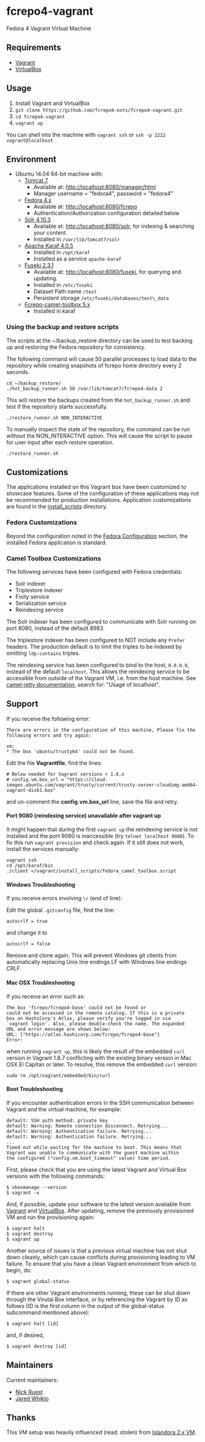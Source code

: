 # fcrepo4-vagrant
Fedora 4 Vagrant Virtual Machine 

## Requirements

* [Vagrant](https://www.vagrantup.com/)
* [VirtualBox](https://www.virtualbox.org/)

## Usage

1. Install Vagrant and VirtualBox
2. `git clone https://github.com/fcrepo4-exts/fcrepo4-vagrant.git`
3. `cd fcrepo4-vagrant`
4. `vagrant up`

You can shell into the machine with `vagrant ssh` or `ssh -p 2222 vagrant@localhost`

## Environment

* Ubuntu 14.04 64-bit machine with: 
  * [Tomcat 7](http://tomcat.apache.org)
    * Available at:  [http://localhost:8080/manager/html](http://localhost:8080/manager/html)
    * Manager username = "fedora4", password = "fedora4"
  * [Fedora 4.x](http://fedorarepository.org)
    * Available at: [http://localhost:8080/fcrepo](http://localhost:8080/fcrepo)
    * Authentication/Authorization configuration detailed below
  * [Solr 4.10.3](http://lucene.apache.org/solr/)
    * Available at: [http://localhost:8080/solr](http://localhost:8080/solr), for indexing & searching your content.
    * Installed in `/var/lib/tomcat7/solr`
  * [Apache Karaf 4.0.5](http://karaf.apache.org/)
    * Installed in `/opt/karaf`
    * Installed as a service `apache-karaf` 
  * [Fuseki 2.3.1](http://jena.apache.org/documentation/fuseki2/)
    * Available at: [http://localhost:8080/fuseki](http://localhost:8080/fuseki), for querying and updating.
    * Installed in `/etc/fuseki`
    * Dataset Path name `/test`
    * Persistent storage `/etc/fuseki/databases/test\_data`
  * [Fcrepo-camel-toolbox 5.x](https://github.com/fcrepo4-exts/fcrepo-camel-toolbox)
    * Installed in karaf


### Using the backup and restore scripts
The scripts at the ~/backup_restore directory can be used to test backing up and restoring the Fedora repository for consistency.

The following command will cause 50 parallel processes to load data to the repository while creating snapshots of fcrepo home directory every 2 seconds.

```
cd ~/backup_restore/
./hot_backup_runner.sh 50 /var/lib/tomcat7/fcrepo4-data 2
```

This will restore the backups created from the `hot_backup_runner.sh` and test if the repository starts successfully.

```
./restore_runner.sh NON_INTERACTIVE
```

To manually inspect the state of the repository, the command can be run without the NON_INTERACTIVE option. This
will cause the script to pause for user input after each restore operation.

```
./restore_runner.sh
``` 
## Customizations

The applications installed on this Vagrant box have been customized to showcase features. Some of the configuration of these applications may not be recommended for production installations.
Application customizations are found in the [install_scripts](install_scripts) directory.

### Fedora Customizations

Beyond the configuration noted in the [Fedora Configuration](#fedora-configuration) section, the installed Fedora application is standard.

### Camel Toolbox Customizations

The following services have been configured with Fedora credentials:
* Solr indexer
* Triplestore indexer
* Fixity service
* Serialization service
* Reindexing service

The Solr indexer has been configured to communicate with Solr running on port 8080, instead of the default 8983.

The triplestore indexer has been configured to NOT include any `Prefer` headers. The production default is to limit the triples to be indexed by omitting `ldp:contains` triples.

The reindexing service has been configured to bind to the host, `0.0.0.0`, instead of the default `localhost`. This allows the reindexing service to be accessible from outside of the Vagrant VM, i.e. from the host machine. See [camel-jetty documentation](http://camel.apache.org/jetty.html), search for: "Usage of localhost".

## Support

If you receive the following error:
```
There are errors in the configuration of this machine, Please fix the following errors and try again:

vm:
* The box 'ubuntu/trusty64' could not be found.
```

Edit the file **Vagrantfile**, find the lines:
```
# Below needed for Vagrant versions < 1.6.x
# config.vm.box_url = "https://cloud-images.ubuntu.com/vagrant/trusty/current/trusty-server-cloudimg-amd64-vagrant-disk1.box"
```
and un-comment the **config.vm.box\_url** line, save the file and retry.

#### Port 9080 (reindexing service) unavailable after vagrant up

It might happen that during the first `vagrant up` the reindexing service is not installed and the port 9080 is inaccessible (try `telnet localhost 9080`). To fix this run `vagrant provision` and check again. If it still does not work, install the services manually:
```
vagrant ssh
cd /opt/karaf/bin
./client </vagrant/install_scripts/fedora_camel_toolbox.script
```

#### Windows Troubleshooting

If you receive errors involving `\r` (end of line):

Edit the global `.gitconfig` file, find the line:
```
autocrlf = true
```
and change it to
```
autocrlf = false
```
Remove and clone again. This will prevent Windows git clients from automatically replacing Unix line endings LF with Windows line endings CRLF.


#### Mac OSX Troubleshooting

If you receive an error such as:
```
The box 'fcrepo/fcrepo4-base' could not be found or
could not be accessed in the remote catalog. If this is a private
box on HashiCorp's Atlas, please verify you're logged in via
`vagrant login`. Also, please double-check the name. The expanded
URL and error message are shown below:
URL: ["https://atlas.hashicorp.com/fcrepo/fcrepo4-base"]
Error: 
```
when running `vagrant up`, this is likely the result of the embedded `curl` version in Vagrant 1.8.7 conflicting with the existing binary version in Mac OSX El Capitan or later. To resolve, this remove the embedded `curl` version:

`sudo rm /opt/vagrant/embedded/bin/curl`

#### Boot Troubleshooting

If you encounter authentication errors in the SSH communication between Vagrant and the virtual machine, for example:
```
default: SSH auth method: private key
default: Warning: Remote connection disconnect. Retrying...
default: Warning: Authentication failure. Retrying...
default: Warning: Authentication failure. Retrying...
...
Timed out while waiting for the machine to boot. This means that
Vagrant was unable to communicate with the guest machine within
the configured ("config.vm.boot_timeout" value) time period.
```
First, please check that you are using the latest Vagrant and Virtual Box versions with the following commands:
```
$ vboxmanage --version
$ vagrant -v
```
And, if possible, update your software to the latest version available from [Vagrant](https://www.vagrantup.com/downloads.html) and [VirtualBox](https://www.virtualbox.org/wiki/Downloads).  After updating, remove the previously provisioned VM and run the provisioning again:
```
$ vagrant halt
$ vagrant destroy
$ vagrant up
```
Another source of issues is that a previous virtual machine has not shut down cleanly, which can cause conflicts during provisioning leading to VM failure.  To ensure that you have a clean Vagrant environment from which to begin, do:
```
$ vagrant global-status
```
If there are other Vagrant environments running, these can be shut down through the Virutal Box interface, or by referencing the Vagrant by ID as follows (ID is the first column in the output of the global-status subcommand mentioned above):
```
$ vagrant halt [id]
```
and, if desired,
```
$ vagrant destroy [id]
```

## Maintainers

Current maintainers:

* [Nick Ruest](https://github.com/ruebot)
* [Jared Whiklo](https://github.com/whikloj)

## Thanks

This VM setup was heavily influenced (read: stolen) from [Islandora 2.x VM](https://github.com/Islandora-Labs/islandora/tree/7.x-2.x/install).
